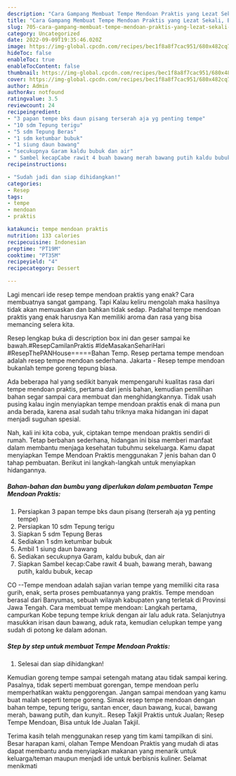 ```yaml
---
description: "Cara Gampang Membuat Tempe Mendoan Praktis yang Lezat Sekali, Buat Buka Puasa Bisa Manjain Lidah"
title: "Cara Gampang Membuat Tempe Mendoan Praktis yang Lezat Sekali, Buat Buka Puasa Bisa Manjain Lidah"
slug: 705-cara-gampang-membuat-tempe-mendoan-praktis-yang-lezat-sekali-buat-buka-puasa-bisa-manjain-lidah
category: Uncategorized
date: 2022-09-09T19:35:46.020Z
image: https://img-global.cpcdn.com/recipes/bec1f8a8f7cac951/680x482cq70/tempe-mendoan-praktis-foto-resep-utama.jpg
hideToc: false
enableToc: true
enableTocContent: false
thumbnail: https://img-global.cpcdn.com/recipes/bec1f8a8f7cac951/680x482cq70/tempe-mendoan-praktis-foto-resep-utama.jpg
cover: https://img-global.cpcdn.com/recipes/bec1f8a8f7cac951/680x482cq70/tempe-mendoan-praktis-foto-resep-utama.jpg
author: Admin
authorAv: notfound
ratingvalue: 3.5
reviewcount: 24
recipeingredient:
- "3 papan tempe bks daun pisang terserah aja yg penting tempe"
- "10 sdm Tepung terigu"
- "5 sdm Tepung Beras"
- "1 sdm ketumbar bubuk"
- "1 siung daun bawang"
- "secukupnya Garam kaldu bubuk dan air"
- " Sambel kecapCabe rawit 4 buah bawang merah bawang putih kaldu bubuk kecap"
recipeinstructions:

- "Sudah jadi dan siap dihidangkan!"
categories:
- Resep
tags:
- tempe
- mendoan
- praktis

katakunci: tempe mendoan praktis 
nutrition: 133 calories
recipecuisine: Indonesian
preptime: "PT19M"
cooktime: "PT35M"
recipeyield: "4"
recipecategory: Dessert

---
```



Lagi mencari ide resep tempe mendoan praktis yang enak? Cara membuatnya sangat gampang. Tapi Kalau keliru mengolah maka hasilnya tidak akan memuaskan dan bahkan tidak sedap. Padahal tempe mendoan praktis yang enak harusnya Kan memiliki aroma dan rasa yang bisa memancing selera kita.


Resep lengkap buka di description box ini dan geser sampai ke bawah.#ResepCamilanPraktis #IdeMasakanSehariHari #ResepThePANHouse=====Bahan Temp. Resep pertama tempe mendoan adalah resep tempe mendoan sederhana. Jakarta - Resep tempe mendoan bukanlah tempe goreng tepung biasa.

Ada beberapa hal yang sedikit banyak mempengaruhi kualitas rasa dari tempe mendoan praktis, pertama dari jenis bahan, kemudian pemilihan bahan segar sampai cara membuat dan menghidangkannya. Tidak usah pusing kalau ingin menyiapkan tempe mendoan praktis enak di mana pun anda berada, karena asal sudah tahu triknya maka hidangan ini dapat menjadi suguhan spesial.


Nah, kali ini kita coba, yuk, ciptakan tempe mendoan praktis sendiri di rumah. Tetap berbahan sederhana, hidangan ini bisa memberi manfaat dalam membantu menjaga kesehatan tubuhmu sekeluarga. Kamu dapat menyiapkan Tempe Mendoan Praktis menggunakan 7 jenis bahan dan 0 tahap pembuatan. Berikut ini langkah-langkah untuk menyiapkan hidangannya.

<!--inarticleads1-->

##### Bahan-bahan dan bumbu yang diperlukan dalam pembuatan Tempe Mendoan Praktis:

1. Persiapkan 3 papan tempe bks daun pisang (terserah aja yg penting tempe)
1. Persiapkan 10 sdm Tepung terigu
1. Siapkan 5 sdm Tepung Beras
1. Sediakan 1 sdm ketumbar bubuk
1. Ambil 1 siung daun bawang
1. Sediakan secukupnya Garam, kaldu bubuk, dan air
1. Siapkan  Sambel kecap:Cabe rawit 4 buah, bawang merah, bawang putih, kaldu bubuk, kecap


CO --Tempe mendoan adalah sajian varian tempe yang memiliki cita rasa gurih, enak, serta proses pembuatannya yang praktis. Tempe mendoan berasal dari Banyumas, sebuah wilayah kabupaten yang terletak di Provinsi Jawa Tengah. Cara membuat tempe mendoan: Langkah pertama, campurkan Kobe tepung tempe kriuk dengan air lalu aduk rata. Selanjutnya masukkan irisan daun bawang, aduk rata, kemudian celupkan tempe yang sudah di potong ke dalam adonan. 

<!--inarticleads2-->

##### Step by step untuk membuat Tempe Mendoan Praktis:


1. Selesai dan siap dihidangkan!

Kemudian goreng tempe sampai setengah matang atau tidak sampai kering. Pasalnya, tidak seperti membuat gorengan, tempe mendoan perlu memperhatikan waktu penggorengan. Jangan sampai mendoan yang kamu buat malah seperti tempe goreng. Simak resep tempe mendoan dengan bahan tempe, tepung terigu, santan encer, daun bawang, kucai, bawang merah, bawang putih, dan kunyit.. Resep Takjil Praktis untuk Jualan; Resep Tempe Mendoan, Bisa untuk Ide Jualan Takjil. 

Terima kasih telah menggunakan resep yang tim kami tampilkan di sini. Besar harapan kami, olahan Tempe Mendoan Praktis yang mudah di atas dapat membantu anda menyiapkan makanan yang menarik untuk keluarga/teman maupun menjadi ide untuk berbisnis kuliner. Selamat menikmati
